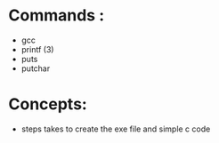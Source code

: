 # Commands :
   - gcc
   - printf (3)
   - puts
   - putchar
# Concepts: 
- steps takes to create the exe file and simple c code
